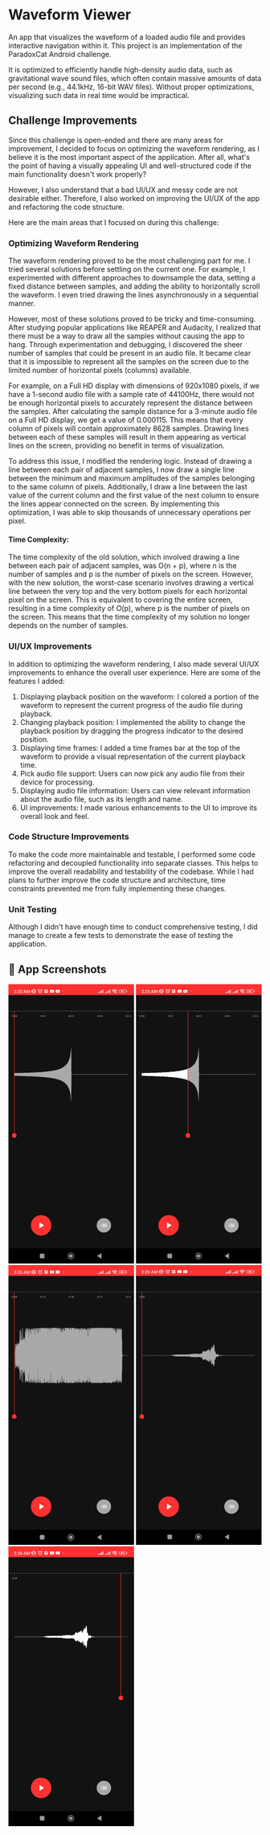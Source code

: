 # Waveform Viewer
An app that visualizes the waveform of a loaded audio file and provides interactive navigation within it. This project is an implementation of the ParadoxCat Android challenge.

It is optimized to efficiently handle high-density audio data, such as gravitational wave sound files, which often contain massive amounts of data per second (e.g., 44.1kHz, 16-bit WAV files). Without proper optimizations, visualizing such data in real time would be impractical.

## Challenge Improvements

Since this challenge is open-ended and there are many areas for improvement, I decided to focus on optimizing the waveform rendering, as I believe it is the most important aspect of the application. After all, what's the point of having a visually appealing UI and well-structured code if the main functionality doesn't work properly?

However, I also understand that a bad UI/UX and messy code are not desirable either. Therefore, I also worked on improving the UI/UX of the app and refactoring the code structure.

Here are the main areas that I focused on during this challenge:

### Optimizing Waveform Rendering

The waveform rendering proved to be the most challenging part for me. I tried several solutions before settling on the current one. For example, I experimented with different approaches to downsample the data, setting a fixed distance between samples, and adding the ability to horizontally scroll the waveform. I even tried drawing the lines asynchronously in a sequential manner.

However, most of these solutions proved to be tricky and time-consuming. After studying popular applications like REAPER and Audacity, I realized that there must be a way to draw all the samples without causing the app to hang. Through experimentation and debugging, I discovered the sheer number of samples that could be present in an audio file. It became clear that it is impossible to represent all the samples on the screen due to the limited number of horizontal pixels (columns) available.

For example, on a Full HD display with dimensions of 920x1080 pixels, if we have a 1-second audio file with a sample rate of 44100Hz, there would not be enough horizontal pixels to accurately represent the distance between the samples. After calculating the sample distance for a 3-minute audio file on a Full HD display, we get a value of 0.000115. This means that every column of pixels will contain approximately 8628 samples. Drawing lines between each of these samples will result in them appearing as vertical lines on the screen, providing no benefit in terms of visualization.

To address this issue, I modified the rendering logic. Instead of drawing a line between each pair of adjacent samples, I now draw a single line between the minimum and maximum amplitudes of the samples belonging to the same column of pixels. Additionally, I draw a line between the last value of the current column and the first value of the next column to ensure the lines appear connected on the screen. By implementing this optimization, I was able to skip thousands of unnecessary operations per pixel.

#### Time Complexity:

The time complexity of the old solution, which involved drawing a line between each pair of adjacent samples, was O(n + p), where n is the number of samples and p is the number of pixels on the screen.
However, with the new solution, the worst-case scenario involves drawing a vertical line between the very top and the very bottom pixels for each horizontal pixel on the screen. This is equivalent to covering the entire screen, resulting in a time complexity of O(p), where p is the number of pixels on the screen. This means that the time complexity of my solution no longer depends on the number of samples.

### UI/UX Improvements

In addition to optimizing the waveform rendering, I also made several UI/UX improvements to enhance the overall user experience. Here are some of the features I added:

1. Displaying playback position on the waveform: I colored a portion of the waveform to represent the current progress of the audio file during playback.
2. Changing playback position: I implemented the ability to change the playback position by dragging the progress indicator to the desired position.
3. Displaying time frames: I added a time frames bar at the top of the waveform to provide a visual representation of the current playback time.
4. Pick audio file support: Users can now pick any audio file from their device for processing.
5. Displaying audio file information: Users can view relevant information about the audio file, such as its length and name.
6. UI improvements: I made various enhancements to the UI to improve its overall look and feel.

### Code Structure Improvements

To make the code more maintainable and testable, I performed some code refactoring and decoupled functionality into separate classes. This helps to improve the overall readability and testability of the codebase. While I had plans to further improve the code structure and architecture, time constraints prevented me from fully implementing these changes.

### Unit Testing

Although I didn't have enough time to conduct comprehensive testing, I did manage to create a few tests to demonstrate the ease of testing the application.

## 📱 App Screenshots

<img src="screenshots/Screenshot_2025-06-02-02-25-35-884_com.pdx.ym.waveviewer.jpg" alt="Screenshot 1" width="250"/> <img src="screenshots/Screenshot_2025-06-02-02-25-44-479_com.pdx.ym.waveviewer.jpg" alt="Screenshot 2" width="250"/> <img src="screenshots/Screenshot_2025-06-02-02-25-59-342_com.pdx.ym.waveviewer.jpg" alt="Screenshot 3" width="250"/> <img src="screenshots/Screenshot_2025-06-02-02-26-42-263_com.pdx.ym.waveviewer.jpg" alt="Screenshot 4" width="250"/> <img src="screenshots/Screenshot_2025-06-02-02-26-47-508_com.pdx.ym.waveviewer.jpg" alt="Screenshot 5" width="250"/>